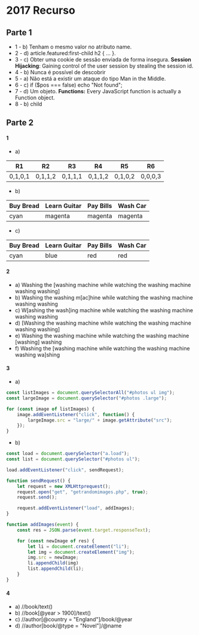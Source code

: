 # 2017 Recurso

## Parte 1

- 1 - b) Tenham o mesmo valor no atributo name.
- 2 - d) article.featured:first-child h2 { ... }.
- 3 - c) Obter uma cookie de sessão enviada de forma insegura.
    **Session Hijacking**:
    Gaining control of the user session by stealing the session id.
- 4 - b) Nunca é possível de descobrir
- 5 - a) Não está a existir um ataque do tipo Man in the Middle.
- 6 - c) if ($pos === false) echo "Not found";
- 7 - d) Um objeto.
    **Functions:**
    Every JavaScript function is actually a Function object.
- 8 - b) child

## Parte 2

#### 1
- a)

|R1 | R2 | R3 | R4 | R5 | R6|
|---|----|----|----|----|---|
|0,1,0,1|0,1,1,2|0,1,1,1|0,1,1,2|0,1,0,2|0,0,0,3|

- b)

Buy Bread | Learn Guitar| Pay Bills| Wash Car|
|--|--|--|--|
|cyan|magenta|magenta|magenta|

- c)

Buy Bread | Learn Guitar| Pay Bills| Wash Car|
|--|--|--|--|
|cyan|blue|red|red|

#### 2
- a) Washing the [washing machine while watching the washing machine washing washing]
- b) Washing the washing m[ac]hine while watching the washing machine washing washing
- c) W[ashing the wash]ing machine while watching the washing machine washing washing
- d) [Washing the washing machine while watching the washing machine washing washing]
- e) Washing the washing machine while watching the washing machine [washing] washing
- f) Washing the [washing machine while watching the washing machine washing wa]shing

#### 3
- a)
```javascript
const listImages = document.querySelectorAll("#photos ul img");
const largeImage = document.querySelector("#photos .large");

for (const image of listImages) {
    image.addEventListener("click", function() {
        largeImage.src = "large/" + image.getAttribute("src");
    });
}
```

- b)
```javascript
const load = document.querySelector("a.load");
const list = document.querySelector("#photos ul");

load.addEventListener("click", sendRequest);

function sendRequest() {
    let request = new XMLHttprequest();
    request.open("get", "getrandomimages.php", true);
    request.send();

    request.addEventListener("load", addImages);
}

function addImages(event) {
    const res = JSON.parse(event.target.responseText);

    for (const newImage of res) {
        let li = document.createElement("li");
        let img = document.createElement("img");
        img.src = newImage;
        li.appendChild(img)
        list.appendChild(li);
    }
}
```

#### 4
- a) //book/text()
- b) //book[@year > 1900]/text()
- c) //author[@country = "England"]/book/@year
- d) //author[book/@type = "Novel"]/@name